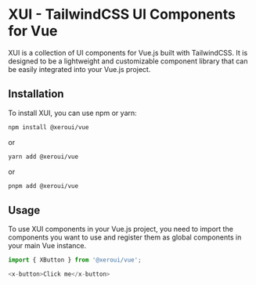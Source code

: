 # XUI - TailwindCSS UI Components for Vue

XUI is a collection of UI components for Vue.js built with TailwindCSS. It is designed to be a lightweight and customizable component library that can be easily integrated into your Vue.js project.

## Installation

To install XUI, you can use npm or yarn:

```bash
npm install @xeroui/vue
```

or

```bash
yarn add @xeroui/vue
```

or
    
```bash
pnpm add @xeroui/vue
```

## Usage

To use XUI components in your Vue.js project, you need to import the components you want to use and register them as global components in your main Vue instance.

```javascript
import { XButton } from '@xeroui/vue';

<x-button>Click me</x-button>
```
